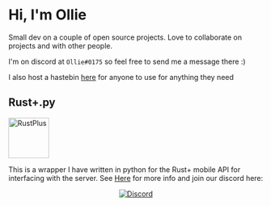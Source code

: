 # Hi, I'm Ollie

Small dev on a couple of open source projects. Love to collaborate on projects and with other people.

I'm on discord at `Ollie#0175` so feel free to send me a message there :)

I also host a hastebin [here](https://paste.ollieee.xyz/) for anyone to use for anything they need

## Rust+.py
<div><img src="https://raw.githubusercontent.com/olijeffers0n/rustplus/master/icon.png" alt="RustPlus" height="80"/></div>

This is a wrapper I have written in python for the Rust+ mobile API for interfacing with the server. See [Here](https://github.com/olijeffers0n/rustplus) for more info and join our discord here:


<div align="center">
    <a href = "https://discord.gg/nQqJe8qvP8">
        <img src="https://discordapp.com/api/guilds/872406750639321088/widget.png?style=banner2" alt="Discord">
    </a>
</div>
